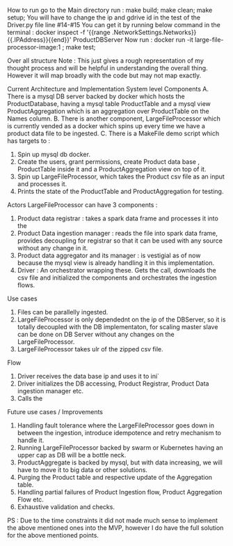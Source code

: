 How to run
go to the Main directory
run : 
    make build; 
    make clean; 
    make setup; 
        You will have to change the ip and gdrive id in the test of the Driver.py file line #14-#15
        You can get it by running below command in the terminal :
        docker inspect -f '{{range .NetworkSettings.Networks}}{{.IPAddress}}{{end}}' ProductDBServer
Now run :
    docker run -it  large-file-processor-image:1 ; 
    make test;


Over all structure
Note : This just gives a rough representation of my thought process and will be helpful in understanding the overall thing. However it will map broadly with the code but may not map exactly.

Current Architecture and Implementation
System level Components
A. There is a mysql DB server backed by docker which hosts the ProductDatabase, having a mysql table ProductTable and a mysql view ProductAggregation which is an aggregation over ProductTable on the Names column.
B. There is another component, LargeFileProcessor which is currently vended as a docker which spins up every time we have a product data file to be ingested.
C. There is a MakeFile demo script which has targets to :
1. Spin up mysql db docker.
2. Create the users, grant permissions, create Product data base , ProductTable inside it and a ProductAggregation view on top of it.
3. Spin up LargeFileProcessor, which takes the Product csv file as an input and processes it.
4. Prints the state of the ProductTable and ProductAggregation for testing.

Actors
LargeFileProcessor can have 3 components :
1. Product data registrar : takes a spark data frame and processes it into the
2. Product Data ingestion manager : reads the file into spark data frame, provides decoupling for registrar so that it can be used with any source without any change in it.
2. Product data aggregator and its manager : is vestigial as of now because the mysql view is already handling it in this implementation.
3. Driver : An orchestrator wrapping these. Gets the call, downloads the csv file and initialized the components and orchestrates the ingestion flows.

Use cases
1. Files can be parallelly ingested.
2. LargeFileProcessor is only dependednt on the ip of the DBServer, so it is totally decoupled with the DB implementaton, for scaling master slave can be done on DB Server without any changes on the LargeFileProcessor.
3. LargeFileProcessor takes ulr of the zipped csv file.

Flow
1. Driver receives the data base ip and uses it to ini`
1. Driver initializes the DB accessing, Product Registrar, Product Data ingestion manager etc.
2. Calls the

Future use cases / Improvements
1. Handling fault tolerance where the LargeFileProcessor goes down in between the ingestion, introduce idempotence and retry mechanism to handle it.
2. Running LargeFileProcessor backed by swarm or Kubernetes having an upper cap as DB will be a bottle neck.
3. ProductAggregate is backed by mysql, but with data increasing, we will have to move it to big data or other solutions.
4. Purging the Product table and respective update of the Aggregation table.
5. Handling partial failures of Product Ingestion flow, Product Aggregation Flow etc.
6. Exhaustive validation and checks.

PS : Due to the time constraints it did not made much sense to implement the above mentioned ones into the MVP, however I do have the full solution for the above mentioned points.





<!-- ### Please ignore below




# LargeFileProcessor
A system which would be able to handle long-running processes in a distributed fashion

# Problem Statement
We need to be able to import products from a CSV file and into a database. There are half a million products to be imported into the database. You can find the CSV file [here](https://drive.google.com/drive/folders/1X3qomdbjWU1oOTbBvxchTzjLMAwYBWFT) in a compressed format Large File processing - Assignment. 
Sample rows
| Name  | Sku | Description |
| ------------- | ------------- | ------------- |
| Bryce Jones  | lay-raise-best-end  | Art community floor adult your single type  |
| John Robinson  | cup-return-guess  | Produce successful hot tree past action young  |

After importing the data, we would like to run an aggregate query to give us no. of products with the same name.

## Points to achieve
* The code should follow concept of OOPS
* Support for regular non-blocking parallel ingestion of the given file into a table. Consider thinking about the scale of what should happen if the file is to be processed in 2 mins.
* Support for updating existing products in the table based on `sku` as the primary key. 
* All 500k rows to be inserted into a single table
* An aggregated table on above rows with `name` and `no. of products` as the columns


## Notes
* You can choose programming language and framework of your choice
* You can choose a database of your preference
* You can use any design pattern you prefer to solve the above problems

## Getting Started

### Introduction 

### Steps to run code
Will be updated later!!

### Schemas and details for table generation
Will be updated later!!

### Points achieved
* None

### Future Improvements
Implementation of the above problem statement


### Installation
* Clone this repository
```bash
git clone https://github.com/ZaidRazaKhan/LargeFileProcessor.git
cd LargeFileProcessor
```
* Install the requirements (not checked)
```bash
Language dependent
```
### Download data csv
```bash
python download_dummy_csv_data.py
```

## Conclusion
Project Just got initiated!!

## Author
* [Zaid Khan](http://tooschoolforcool.xyz/) ([@ZaidRazaKhan](https://github.com/ZaidRazaKhan)) -->
